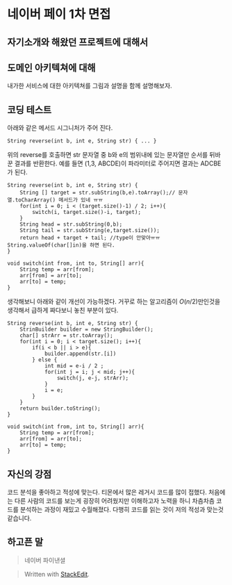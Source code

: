 # 네이버 페이 1차 면접

## 자기소개와 해왔던 프로젝트에 대해서

## 도메인 아키텍쳐에 대해

내가한 서비스에 대한 아키텍쳐를 그림과 설명을 함께 설명해보자. 

## 코딩 테스트
아래와 같은 메서드 시그니처가 주어 진다. 
```
String reverse(int b, int e, String str) { ... }
```
위의 reverse를 호출하면 str 문자열 중 b와 e의 범위내에 있는 문자열만 순서를 뒤바꾼 결과를 반환한다. 예를 들면 (1,3, ABCDE)이 파라미터로 주어지면 결과는 ADCBE가 된다. 

``` // myAnswer
String reverse(int b, int e, String str) {
	String [] target = str.subString(b,e).toArray();// 문자열.toCharArray() 메서드가 있네 ㅠㅠ
	for(int i = 0; i < (target.size()-1) / 2; i++){
		switch(i, target.size()-i, target);
	}
	String head = str.subString(0,b);
	String tail = str.subString(e,target.size());
	return head + target + tail; //type이 안맞아ㅠㅠ String.valueOf(char[]in)을 하면 된다.
}

void switch(int from, int to, String[] arr){
	String temp = arr[from];
	arr[from] = arr[to];
	arr[to] = temp;
}
```
생각해보니 아래와 같이 개선이 가능하겠다. 거꾸로 하는 알고리즘이 $O(n/2)$만인것을 생각해서 급하게 짜다보니 놓친 부분이 있다. 

``` // 
String reverse(int b, int e, String str) {
	StrinBuilder builder = new StringBuilder();
	char[] strArr = str.toArray();
	for(int i = 0; i < target.size(); i++){
		if(i < b || i > e){
			builder.append(str.[i])
		} else {
			int mid = e-i / 2 ; 
			for(int j = i; j < mid; j++){
				switch(j, e-j, strArr);
			}
			i = e;
		}
	}
	return builder.toString();
}

void switch(int from, int to, String[] arr){
	String temp = arr[from];
	arr[from] = arr[to];
	arr[to] = temp;
}
```

## 자신의 강점

코드 분석을 좋아하고 적성에 맞는다. 티몬에서 많은 레거시 코드를 많이 접했다. 처음에는 다른 사람의 코드를 보는게 굉장히 어려웠지만 이해하고자 노력을 하니 차츰차츰 코드를 분석하는 과정이 재밌고 수월해졌다. 다행히 코드를 읽는 것이 저의 적성과 맞는것 같습니다. 

## 하고픈 말

> 네이버 파이낸셜




> Written with [StackEdit](https://stackedit.io/).
<!--stackedit_data:
eyJoaXN0b3J5IjpbLTg0NTUzNzcxNiwtMjg5ODc3NzMsLTk1Nz
YyNDYwMCwxODY1ODA5MTcwXX0=
-->